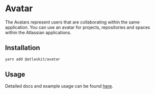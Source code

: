 # Avatar

The Avatars represent users that are collaborating within the same application. You can use an avatar for projects, repositories and spaces within the Atlassian applications.

## Installation

```sh
yarn add @atlaskit/avatar
```

## Usage

Detailed docs and example usage can be found [here](https://atlaskit.atlassian.com/packages/design-system/avatar).
